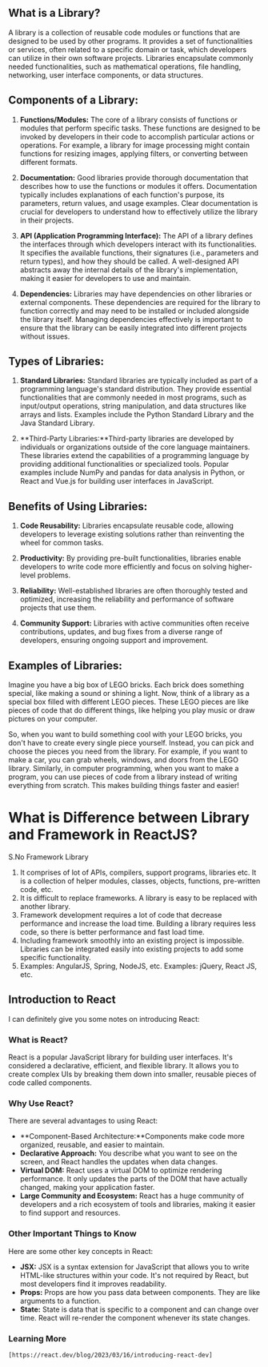 ## What is a Library?
A library is a collection of reusable code modules or functions that are designed to be used by other programs. It provides a set of functionalities or services, often related to a specific domain or task, which developers can utilize in their own software projects. Libraries encapsulate commonly needed functionalities, such as mathematical operations, file handling, networking, user interface components, or data structures.

## Components of a Library:
1. **Functions/Modules:** The core of a library consists of functions or modules that perform specific tasks. These functions are designed to be invoked by developers in their code to accomplish particular actions or operations. For example, a library for image processing might contain functions for resizing images, applying filters, or converting between different formats.

2. **Documentation:** Good libraries provide thorough documentation that describes how to use the functions or modules it offers. Documentation typically includes explanations of each function's purpose, its parameters, return values, and usage examples. Clear documentation is crucial for developers to understand how to effectively utilize the library in their projects.

3. **API (Application Programming Interface):** The API of a library defines the interfaces through which developers interact with its functionalities. It specifies the available functions, their signatures (i.e., parameters and return types), and how they should be called. A well-designed API abstracts away the internal details of the library's implementation, making it easier for developers to use and maintain.

4. **Dependencies:** Libraries may have dependencies on other libraries or external components. These dependencies are required for the library to function correctly and may need to be installed or included alongside the library itself. Managing dependencies effectively is important to ensure that the library can be easily integrated into different projects without issues.

## Types of Libraries:
1. **Standard Libraries:** Standard libraries are typically included as part of a programming language's standard distribution. They provide essential functionalities that are commonly needed in most programs, such as input/output operations, string manipulation, and data structures like arrays and lists. Examples include the Python Standard Library and the Java Standard Library.

2. **Third-Party Libraries:**Third-party libraries are developed by individuals or organizations outside of the core language maintainers. These libraries extend the capabilities of a programming language by providing additional functionalities or specialized tools. Popular examples include NumPy and pandas for data analysis in Python, or React and Vue.js for building user interfaces in JavaScript.

## Benefits of Using Libraries:
1. **Code Reusability:** Libraries encapsulate reusable code, allowing developers to leverage existing solutions rather than reinventing the wheel for common tasks.

2. **Productivity:** By providing pre-built functionalities, libraries enable developers to write code more efficiently and focus on solving higher-level problems.

3. **Reliability:** Well-established libraries are often thoroughly tested and optimized, increasing the reliability and performance of software projects that use them.

4. **Community Support:** Libraries with active communities often receive contributions, updates, and bug fixes from a diverse range of developers, ensuring ongoing support and improvement.

## Examples of Libraries:
Imagine you have a big box of LEGO bricks. Each brick does something special, like making a sound or shining a light. Now, think of a library as a special box filled with different LEGO pieces. These LEGO pieces are like pieces of code that do different things, like helping you play music or draw pictures on your computer.

So, when you want to build something cool with your LEGO bricks, you don't have to create every single piece yourself. Instead, you can pick and choose the pieces you need from the library. For example, if you want to make a car, you can grab wheels, windows, and doors from the LEGO library. Similarly, in computer programming, when you want to make a program, you can use pieces of code from a library instead of writing everything from scratch. This makes building things faster and easier!

# What is Difference between Library and Framework in ReactJS?
S.No	Framework	Library
1.	It comprises of lot of APIs, compilers, support programs, libraries etc.	It is a collection of helper modules, classes, objects, functions, pre-written code, etc.
2.	It is difficult to replace frameworks.	A library is easy to be replaced with another library.
3.	Framework development requires a lot of code that decrease performance and increase the load time.	Building a library requires less code, so there is better performance and fast load time.
4.	Including framework smoothly into an existing project is impossible.	Libraries can be integrated easily into existing projects to add some specific functionality.
5.	Examples: AngularJS, Spring, NodeJS, etc.	Examples: jQuery, React JS, etc.
## Introduction to React
I can definitely give you some notes on introducing React:

### What is React?

React is a popular JavaScript library for building user interfaces. It's considered a declarative, efficient, and flexible library. It allows you to create complex UIs by breaking them down into smaller, reusable pieces of code called components.

### Why Use React?

There are several advantages to using React:

+ **Component-Based Architecture:**Components make code more organized, reusable, and easier to maintain.
+ **Declarative Approach:** You describe what you want to see on the screen, and React handles the updates when data changes.
+ **Virtual DOM:** React uses a virtual DOM to optimize rendering performance. It only updates the parts of the DOM that have actually changed, making your application faster.
+ **Large Community and Ecosystem:** React has a huge community of developers and a rich ecosystem of tools and libraries, making it easier to find support and resources.
### Other Important Things to Know

Here are some other key concepts in React:

+ **JSX:** JSX is a syntax extension for JavaScript that allows you to write HTML-like structures within your code. It's not required by React, but most developers find it improves readability.
+ **Props:** Props are how you pass data between components. They are like arguments to a function.
+ **State:** State is data that is specific to a component and can change over time. React will re-render the component whenever its state changes.
### Learning More

`[https://react.dev/blog/2023/03/16/introducing-react-dev]`
